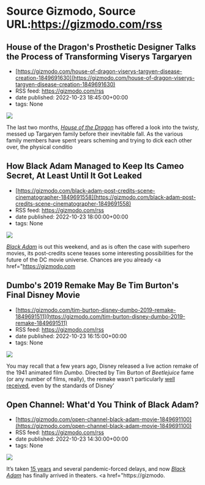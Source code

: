 # Source Gizmodo, Source URL:https://gizmodo.com/rss

## House of the Dragon's Prosthetic Designer Talks the Process of Transforming Viserys Targaryen
 - [https://gizmodo.com/house-of-dragon-viserys-targyen-disease-creation-1849691630](https://gizmodo.com/house-of-dragon-viserys-targyen-disease-creation-1849691630)
 - RSS feed: https://gizmodo.com/rss
 - date published: 2022-10-23 18:45:00+00:00
 - tags: None

<img src="https://i.kinja-img.com/gawker-media/image/upload/s--thsaFERE--/c_fit,fl_progressive,q_80,w_636/3f7100ef0b381e447472eb3fb515d7ba.jpg" /><p>The last two months, <a href="https://gizmodo.com/house-of-the-dragon-season-1-finale-leak-1849690427"><em>House of the Dragon</em></a><em> </em>has offered a look into the twisty, messed up Targaryen family before their inevitable fall. As the various family members have spent years scheming and trying to dick each other over, the physical conditio

## How Black Adam Managed to Keep Its Cameo Secret, At Least Until It Got Leaked
 - [https://gizmodo.com/black-adam-post-credits-scene-cinematographer-1849691558](https://gizmodo.com/black-adam-post-credits-scene-cinematographer-1849691558)
 - RSS feed: https://gizmodo.com/rss
 - date published: 2022-10-23 18:00:00+00:00
 - tags: None

<img src="https://i.kinja-img.com/gawker-media/image/upload/s--PbVKdcUT--/c_fit,fl_progressive,q_80,w_636/77b6a5453cad533d884ff4accee00be3.jpg" /><p><a href="https://gizmodo.com/black-adam-review-dwayne-johnson-the-rock-superman-dc-1849627545"><em>Black Adam</em></a><em> </em>is out this weekend, and as is often the case with superhero movies, its post-credits scene teases some interesting possibilities for the future of the DC movie universe. Chances are you already <a href="https://gizmodo.com

## Dumbo's 2019 Remake May Be Tim Burton's Final Disney Movie
 - [https://gizmodo.com/tim-burton-disney-dumbo-2019-remake-1849691511](https://gizmodo.com/tim-burton-disney-dumbo-2019-remake-1849691511)
 - RSS feed: https://gizmodo.com/rss
 - date published: 2022-10-23 16:15:00+00:00
 - tags: None

<img src="https://i.kinja-img.com/gawker-media/image/upload/s--DtbJPrKm--/c_fit,fl_progressive,q_80,w_636/8dd14bcaf6ce023f0305f885e6586653.jpg" /><p>You may recall that a few years ago, Disney released a live action remake of the 1941 animated film <em>Dumbo</em>. Directed by Tim Burton of <em>Beetlejuice </em>fame (or<em> </em>any number of films, really), the remake wasn’t particularly <a href="https://gizmodo.com/dumbo-is-a-no-go-1833574507">well received</a>, even by the standards of Disney’

## Open Channel: What'd You Think of Black Adam?
 - [https://gizmodo.com/open-channel-black-adam-movie-1849691100](https://gizmodo.com/open-channel-black-adam-movie-1849691100)
 - RSS feed: https://gizmodo.com/rss
 - date published: 2022-10-23 14:30:00+00:00
 - tags: None

<img src="https://i.kinja-img.com/gawker-media/image/upload/s--_Ae8HBIW--/c_fit,fl_progressive,q_80,w_636/81f9c67dc08b62edba8e2711baf8f06d.jpg" /><p>It’s taken <a href="https://gizmodo.com/an-epic-timeline-of-the-rock-willing-dc-s-black-adam-in-1846528042">15 years</a> and several pandemic-forced delays, and now <a href="https://gizmodo.com/black-adam-review-dwayne-johnson-the-rock-superman-dc-1849627545"><em>Black Adam</em></a><em> </em>has finally arrived in theaters. <a href="https://gizmodo.
